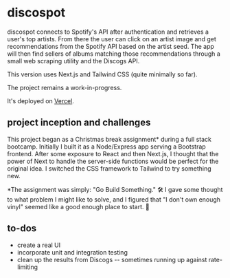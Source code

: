 # discospot

discospot connects to Spotify's API after authentication and retrieves a user's top artists. From there the user can click on an artist image and get recommendations from the Spotify API based on the artist seed. The app will then find sellers of albums matching those recommendations through a small web scraping utility and the Discogs API.

This version uses Next.js and Tailwind CSS (quite minimally so far).

The project remains a work-in-progress.

It's deployed on [Vercel](https://discospot-next.vercel.app/).

## project inception and challenges
This project began as a Christmas break assignment* during a full stack bootcamp. Initially I built it as a Node/Express app serving a Bootstrap frontend. After some exposure to React and then Next.js, I thought that the power of Next to handle the server-side functions would be perfect for the original idea. I switched the CSS framework to Tailwind to try something new.

*The assignment was simply: "Go Build Something." :hammer_and_wrench:
I gave some thought to what problem I might like to solve, and I figured that "I don't own enough vinyl" seemed like a good enough place to start. :metal:

## to-dos

 - create a real UI
 - incorporate unit and integration testing
 - clean up the results from Discogs -- sometimes running up against rate-limiting
